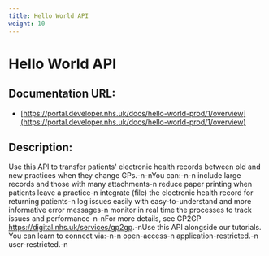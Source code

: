 ```yaml
---
title: Hello World API
weight: 10
---
```


# Hello World API

## Documentation URL:
 - [https://portal.developer.nhs.uk/docs/hello-world-prod/1/overview](https://portal.developer.nhs.uk/docs/hello-world-prod/1/overview)

## Description:
Use this API to transfer patients' electronic health records between old and new practices when they change GPs.-n-nYou can:-n-n    include large records and those with many attachments-n    reduce paper printing when patients leave a practice-n    integrate (file) the electronic health record for returning patients-n    log issues easily with easy-to-understand and more informative error messages-n    monitor in real time the processes to track issues and performance-n-nFor more details, see GP2GP <https://digital.nhs.uk/services/gp2gp>.-nUse this API alongside our tutorials. You can learn to connect via:-n-n    open-access-n    application-restricted.-n    user-restricted.-n


